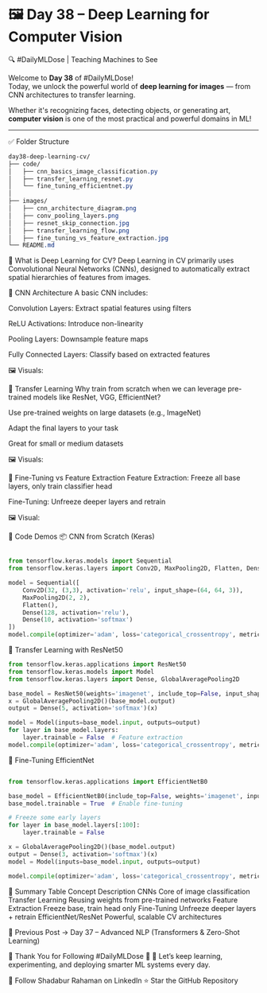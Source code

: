 # 🖼️ Day 38 – Deep Learning for Computer Vision  
🔍 #DailyMLDose | Teaching Machines to See

Welcome to **Day 38** of #DailyMLDose!  
Today, we unlock the powerful world of **deep learning for images** — from CNN architectures to transfer learning.

Whether it's recognizing faces, detecting objects, or generating art, **computer vision** is one of the most practical and powerful domains in ML!

---

✅ Folder Structure
```css
day38-deep-learning-cv/
├── code/
│   ├── cnn_basics_image_classification.py
│   ├── transfer_learning_resnet.py
│   └── fine_tuning_efficientnet.py
│
├── images/
│   ├── cnn_architecture_diagram.png
│   ├── conv_pooling_layers.png
│   ├── resnet_skip_connection.jpg
│   ├── transfer_learning_flow.png
│   ├── fine_tuning_vs_feature_extraction.jpg
└── README.md
```
🧠 What is Deep Learning for CV?
Deep Learning in CV primarily uses Convolutional Neural Networks (CNNs), designed to automatically extract spatial hierarchies of features from images.

🔧 CNN Architecture
A basic CNN includes:

Convolution Layers: Extract spatial features using filters

ReLU Activations: Introduce non-linearity

Pooling Layers: Downsample feature maps

Fully Connected Layers: Classify based on extracted features

🖼️ Visuals:


🔁 Transfer Learning
Why train from scratch when we can leverage pre-trained models like ResNet, VGG, EfficientNet?

Use pre-trained weights on large datasets (e.g., ImageNet)

Adapt the final layers to your task

Great for small or medium datasets

🖼️ Visuals:

🔁 Fine-Tuning vs Feature Extraction
Feature Extraction: Freeze all base layers, only train classifier head

Fine-Tuning: Unfreeze deeper layers and retrain

🖼️ Visual:

🧪 Code Demos
📦 CNN from Scratch (Keras)
```python

from tensorflow.keras.models import Sequential
from tensorflow.keras.layers import Conv2D, MaxPooling2D, Flatten, Dense

model = Sequential([
    Conv2D(32, (3,3), activation='relu', input_shape=(64, 64, 3)),
    MaxPooling2D(2, 2),
    Flatten(),
    Dense(128, activation='relu'),
    Dense(10, activation='softmax')
])
model.compile(optimizer='adam', loss='categorical_crossentropy', metrics=['accuracy'])
```
🔁 Transfer Learning with ResNet50

```python
from tensorflow.keras.applications import ResNet50
from tensorflow.keras.models import Model
from tensorflow.keras.layers import Dense, GlobalAveragePooling2D

base_model = ResNet50(weights='imagenet', include_top=False, input_shape=(224,224,3))
x = GlobalAveragePooling2D()(base_model.output)
output = Dense(5, activation='softmax')(x)

model = Model(inputs=base_model.input, outputs=output)
for layer in base_model.layers:
    layer.trainable = False  # Feature extraction
model.compile(optimizer='adam', loss='categorical_crossentropy', metrics=['accuracy'])
```
🎯 Fine-Tuning EfficientNet
```python

from tensorflow.keras.applications import EfficientNetB0

base_model = EfficientNetB0(include_top=False, weights='imagenet', input_shape=(224,224,3))
base_model.trainable = True  # Enable fine-tuning

# Freeze some early layers
for layer in base_model.layers[:100]:
    layer.trainable = False

x = GlobalAveragePooling2D()(base_model.output)
output = Dense(3, activation='softmax')(x)
model = Model(inputs=base_model.input, outputs=output)

model.compile(optimizer='adam', loss='categorical_crossentropy', metrics=['accuracy'])
```
🧠 Summary Table
Concept	Description
CNNs	Core of image classification
Transfer Learning	Reusing weights from pre-trained networks
Feature Extraction	Freeze base, train head only
Fine-Tuning	Unfreeze deeper layers + retrain
EfficientNet/ResNet	Powerful, scalable CV architectures

📌 Previous Post →
Day 37 – Advanced NLP (Transformers & Zero-Shot Learning)

🙌 Thank You for Following #DailyMLDose 🙌
💬 Let’s keep learning, experimenting, and deploying smarter ML systems every day.

🔗 Follow Shadabur Rahaman on LinkedIn
⭐ Star the GitHub Repository
